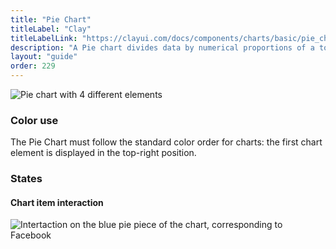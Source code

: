 ```yaml
---
title: "Pie Chart"
titleLabel: "Clay"
titleLabelLink: "https://clayui.com/docs/components/charts/basic/pie_chart.html"
description: "A Pie chart divides data by numerical proportions of a total value (always 100%)."
layout: "guide"
order: 229
---
```


![Pie chart with 4 different elements](/images/lexicon/ChartPie.png)

### Color use

The Pie Chart must follow the standard color order for charts: the first chart element is displayed in the top-right position.

### States

#### Chart item interaction
![Intertaction on the blue pie piece of the chart, corresponding to Facebook](/images/lexicon/ChartPieItemSel.png)

